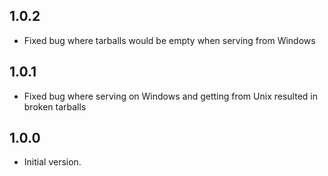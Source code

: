 ## 1.0.2

- Fixed bug where tarballs would be empty when serving from Windows

## 1.0.1

- Fixed bug where serving on Windows and getting from Unix resulted in broken tarballs

## 1.0.0

- Initial version.
